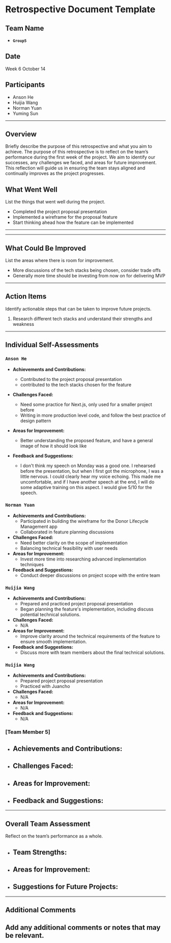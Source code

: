 # Retrospective Document Template

## Team Name

- **`Group5`**

## Date

Week 6 October 14

## Participants

- Anson He
- Huijia Wang
- Norman Yuan
- Yuming Sun

---

## Overview

Briefly describe the purpose of this retrospective and what you aim to achieve.
The purpose of this retrospective is to reflect on the team’s performance during the first week of the project. We aim to identify our successes, any challenges we faced, and areas for future improvement. This reflection will guide us in ensuring the team stays aligned and continually improves as the project progresses.

## What Went Well

List the things that went well during the project.

- Completed the project proposal presentation
- Implemented a wireframe for the proposal feature
- Start thinking ahead how the feature can be implemented

---

---

## What Could Be Improved

List the areas where there is room for improvement.

- More discussions of the tech stacks being chosen, consider trade offs
- Generally more time should be investing from now on for delivering MVP

---

## Action Items

Identify actionable steps that can be taken to improve future projects.

1. Research different tech stacks and understand their strengths and weakness

---

## Individual Self-Assessments

### `Anson He`

- **Achievements and Contributions:**

  - Contributed to the project proposal presentation
  - contributed to the tech stacks chosen for the feature
- **Challenges Faced:**

  - Need some practice for Next.js, only used for a smaller project before
  - Writing in more production level code, and follow the best practice of design pattern
- **Areas for Improvement:**

  - Better understanding the proposed feature, and have a general image of how it should look like
- **Feedback and Suggestions:**

  - I don't think my speech on Monday was a good one. I rehearsed before the presentation, but when I first got the microphone, I was a little nervous. I could clearly hear my voice echoing. This made me uncomfortable, and if I have another speech at the end, I will do some adaptive training on this aspect. I would give 5/10 for the speech.

### `Norman Yuan`

- **Achievements and Contributions:**
  - Participated in building the wireframe for the Donor Lifecycle Management app
  - Collaborated in feature planning discussions
- **Challenges Faced:**
  - Need better clarity on the scope of implementation
  - Balancing technical feasibility with user needs
- **Areas for Improvement:**
  - Invest more time into researching advanced implementation techniques
- **Feedback and Suggestions:**
  - Conduct deeper discussions on project scope with the entire team

### `Huijia Wang`

- **Achievements and Contributions:**
  - Prepared and practiced project proposal presentation
  - Began planning the feature's implementation, including discuss potential technical solutions.
- **Challenges Faced:**
  - N/A
- **Areas for Improvement:**
  - Improve clarity around the technical requirements of the feature to ensure smooth implementation.
- **Feedback and Suggestions:**
  - Discuss more with team members about  the final technical solutions.
### `Huijia Wang`

- **Achievements and Contributions:**
  - Prepared project proposal presentation
  - Practiced with Juancho
- **Challenges Faced:**
  - N/A
- **Areas for Improvement:**
  - N/A
- **Feedback and Suggestions:**
  - N/A

### [Team Member 5]

- **Achievements and Contributions:**
  -------------------------------
- **Challenges Faced:**
  -----------------
- **Areas for Improvement:**
  ----------------------
- **Feedback and Suggestions:**
  -------------------------

---

## Overall Team Assessment

Reflect on the team’s performance as a whole.

- **Team Strengths:**
  ---------------
- **Areas for Improvement:**
  ----------------------
- **Suggestions for Future Projects:**
  --------------------------------

---

## Additional Comments

Add any additional comments or notes that may be relevant.
----------------------------------------------------------
